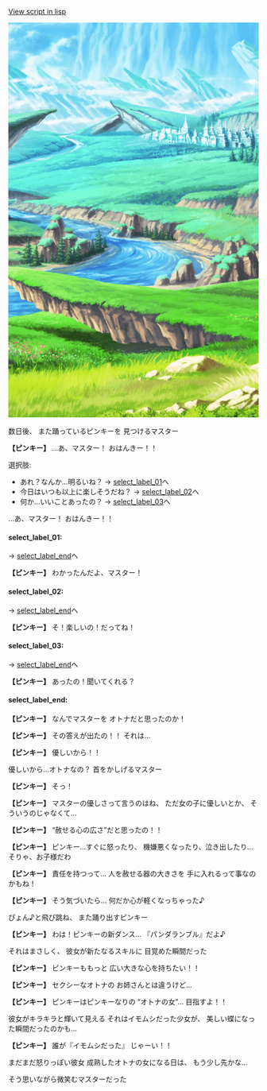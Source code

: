 [View script in lisp](../scripts/20211303.txt)

![plain.png](../images/backgrounds/plain.png)

数日後、
また踊っているピンキーを
見つけるマスター

**【ピンキー】**
…あ、マスター！
おはんきー！！

選択肢:
- あれ？なんか…明るいね？ → [select_label_01](#select_label_01)へ
- 今日はいつも以上に楽しそうだね？ → [select_label_02](#select_label_02)へ
- 何か…いいことあったの？ → [select_label_03](#select_label_03)へ

…あ、マスター！
おはんきー！！

#### select_label_01:
 → [select_label_end](#select_label_end)へ

**【ピンキー】**
わかったんだよ、マスター！

#### select_label_02:
 → [select_label_end](#select_label_end)へ

**【ピンキー】**
そ！楽しいの！だってね！

#### select_label_03:
 → [select_label_end](#select_label_end)へ

**【ピンキー】**
あったの！聞いてくれる？

#### select_label_end:

**【ピンキー】**
なんでマスターを
オトナだと思ったのか！

**【ピンキー】**
その答えが出たの！！
それは…

**【ピンキー】**
優しいから！！

優しいから…オトナなの？
首をかしげるマスター

**【ピンキー】**
そっ！

**【ピンキー】**
マスターの優しさって言うのはね、
ただ女の子に優しいとか、
そういうのじゃなくて…

**【ピンキー】**
“赦せる心の広さ”だと思ったの！！

**【ピンキー】**
ピンキー…すぐに怒ったり、
機嫌悪くなったり、泣き出したり…
そりゃ、お子様だわ

**【ピンキー】**
責任を持つって…
人を赦せる器の大きさを
手に入れるって事なのかもね！

**【ピンキー】**
そう気づいたら…
何だか心が軽くなっちゃった♪

ぴょん♪と飛び跳ね、
また踊り出すピンキー

**【ピンキー】**
わは！ピンキーの新ダンス…
『パンダランブル』だよ♪

それはまさしく、
彼女が新たなるスキルに
目覚めた瞬間だった

**【ピンキー】**
ピンキーももっと
広い大きな心を持ちたい！！

**【ピンキー】**
セクシーなオトナの
お姉さんとは違うけど…

**【ピンキー】**
ピンキーはピンキーなりの
“オトナの女”…
目指すよ！！

彼女がキラキラと輝いて見える
それはイモムシだった少女が、
美しい蝶になった瞬間だったのかも…

**【ピンキー】**
誰が『イモムシだった』
じゃーい！！

まだまだ怒りっぽい彼女
成熟したオトナの女になる日は、
もう少し先かな…

そう思いながら微笑むマスターだった
